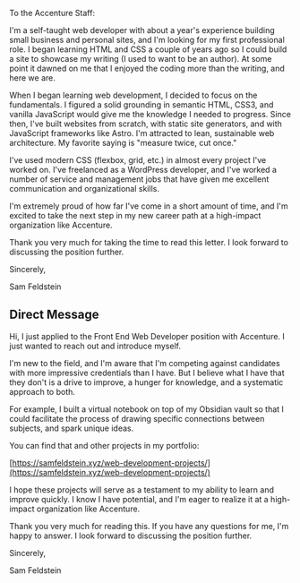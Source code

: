 To the Accenture Staff:

I'm a self-taught web developer with about a year's experience building small business and personal sites, and I'm looking for my first professional role. I began learning HTML and CSS a couple of years ago so I could build a site to showcase my writing (I used to want to be an author). At some point it dawned on me that I enjoyed the coding more than the writing, and here we are.

When I began learning web development, I decided to focus on the fundamentals. I figured a solid grounding in semantic HTML, CSS3, and vanilla JavaScript would give me the knowledge I needed to progress. Since then, I've built websites from scratch, with static site generators, and with JavaScript frameworks like Astro. I'm attracted to lean, sustainable web architecture. My favorite saying is "measure twice, cut once."

I've used modern CSS (flexbox, grid, etc.) in almost every project I've worked on. I've freelanced as a WordPress developer, and I've worked a number of service and management jobs that have given me excellent communication and organizational skills.

I'm extremely proud of how far I've come in a short amount of time, and I'm excited to take the next step in my new career path at a high-impact organization like Accenture.

Thank you very much for taking the time to read this letter. I look forward to discussing the position further.

Sincerely,

Sam Feldstein

## Direct Message

Hi, I just applied to the Front End Web Developer position with Accenture. I just wanted to reach out and introduce myself.

I'm new to the field, and I'm aware that I'm competing against candidates with more impressive credentials than I have. But I believe what I have that they don't is a drive to improve, a hunger for knowledge, and a systematic approach to both.

For example, I built a virtual notebook on top of my Obsidian vault so that I could facilitate the process of drawing specific connections between subjects, and spark unique ideas.

You can find that and other projects in my portfolio:

[https://samfeldstein.xyz/web-development-projects/](https://samfeldstein.xyz/web-development-projects/)

I hope these projects will serve as a testament to my ability to learn and improve quickly. I know I have potential, and I'm eager to realize it at a high-impact organization like Accenture.

Thank you very much for reading this. If you have any questions for me, I'm happy to answer. I look forward to discussing the position further.

Sincerely,

Sam Feldstein